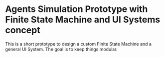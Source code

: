 # Agents Simulation Prototype with Finite State Machine and UI Systems concept

This is a short prototype to design a custom Finite State Machine and a general UI System.
The goal is to keep things modular.